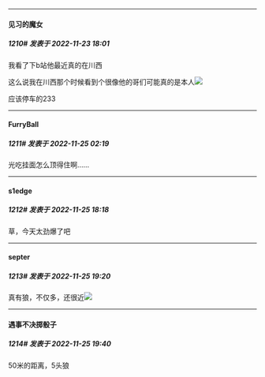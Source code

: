 

*****

####  见习的魔女  
##### 1210#       发表于 2022-11-23 18:01

我看了下b站他最近真的在川西

这么说我在川西那个时候看到个很像他的哥们可能真的是本人<img src="https://static.saraba1st.com/image/smiley/face2017/001.png" referrerpolicy="no-referrer">

应该停车的233



*****

####  FurryBall  
##### 1211#       发表于 2022-11-25 02:19

光吃挂面怎么顶得住啊……



*****

####  s1edge  
##### 1212#       发表于 2022-11-25 18:18

草，今天太劲爆了吧



*****

####  septer  
##### 1213#       发表于 2022-11-25 19:20

真有狼，不仅多，还很近<img src="https://static.saraba1st.com/image/smiley/face2017/124.png" referrerpolicy="no-referrer">



*****

####  遇事不决掷骰子  
##### 1214#       发表于 2022-11-25 19:40

50米的距离，5头狼

